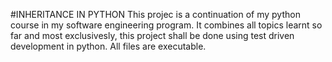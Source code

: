 #INHERITANCE IN PYTHON
This projec is a continuation of my python course in my software engineering program. It combines all topics learnt so far and most exclusivesly, this project shall be done using
test driven development in python.
All files are executable.

